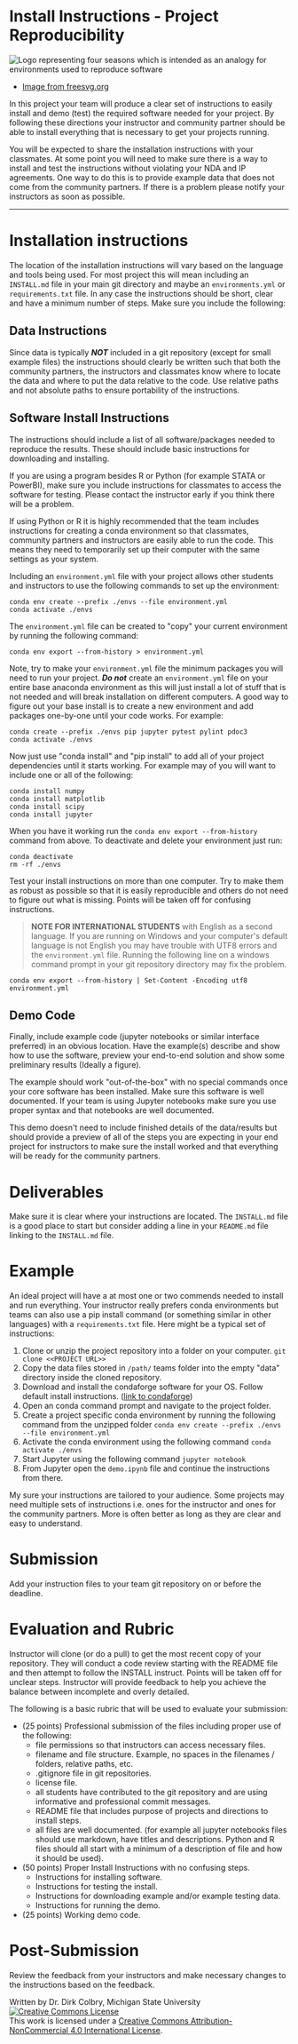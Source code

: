 # Install Instructions - Project Reproducibility

![Logo representing four seasons which is intended as an analogy for environments used to reproduce software](https://freesvg.org/img/Four-season-symbols.png)

- [Image from freesvg.org](https://freesvg.org)

In this project your team will produce a clear set of instructions to easily install and demo (test) the required software needed for your project. By following these directions your instructor and community partner should be able to install everything that is necessary to get your projects running.  

You will be expected to share the installation instructions with your classmates. At some point you will need to make sure there is a way to install and test the instructions without violating your NDA and IP agreements. One way to do this is to provide example data that does not come from the community partners.  If there is a problem please notify your instructors as soon as possible.


---

# Installation instructions

The location of the installation instructions will vary based on the language and tools being used. For most project this will mean including an ```INSTALL.md``` file in your main git directory and maybe an ```environments.yml``` or ```requirements.txt``` file.  In any case the instructions should be short, clear and have a minimum number of steps.  Make sure you include the following:

## Data Instructions
Since data is typically ***NOT*** included in a git repository (except for small example files) the instructions should clearly be written such that both the community partners, the instructors and classmates know where to locate the data and where to put the data relative to the code.  Use relative paths and not absolute paths to ensure portability of the instructions.

## Software Install Instructions
The instructions should include a list of all software/packages needed to reproduce the results.  These should include basic instructions for downloading and installing. 

If you are using a program besides R or Python (for example STATA or PowerBI), make sure you include instructions for classmates to access the software for testing.  Please contact the instructor early if you think there will be a problem.  

If using Python or R it is highly recommended that the team includes instructions for creating a conda environment so that classmates, community partners and instructors are easily able to run the code. This means they need to temporarily set up their computer with the same settings as your system.  

Including an ```environment.yml``` file with your project allows other students and instructors to use the following commands to set up the environment:

    conda env create --prefix ./envs --file environment.yml
    conda activate ./envs
    
The ```environment.yml``` file can be created to "copy" your current environment by running the following command:

    conda env export --from-history > environment.yml

Note, try to make your ```environment.yml``` file the minimum packages you will need to run your project.  **_Do not_** create an ```environment.yml``` file on your entire base anaconda environment as this will just install a lot of stuff that is not needed and will break installation on different computers. A good way to figure out your base install is to create a new environment and add packages one-by-one until your code works. For example:

    conda create --prefix ./envs pip jupyter pytest pylint pdoc3
    conda activate ./envs

Now just use "conda install" and "pip install" to add all of your project dependencies until it starts working. For example may of you will want to include one or all of the following:

    conda install numpy
    conda install matplotlib
    conda install scipy
    conda install jupyter

When you have it working run the ```conda env export --from-history``` command from above. To deactivate and delete your environment just run:

    conda deactivate
    rm -rf ./envs
    
Test your install instructions on more than one computer.  Try to make them as robust as possible so that it is easily reproducible and others do not need to figure out what is missing.  Points will be taken off for confusing instructions. 

> **NOTE FOR INTERNATIONAL STUDENTS** with English as a second language.  If you are running on Windows and your computer's default language is not English you may have trouble with UTF8 errors and the ```environment.yml``` file.  Running the following line on a windows command prompt in your git repository directory may fix the problem.

    conda env export --from-history | Set-Content -Encoding utf8 environment.yml

## Demo Code

Finally, include example code (jupyter notebooks or similar interface preferred) in an obvious location. Have the example(s) describe and show how to use the software, preview your end-to-end solution and show some preliminary results (Ideally a figure). 

The example should work "out-of-the-box" with no special commands once your core software has been installed. Make sure this software is well documented. If your team is using Jupyter notebooks make sure you use proper syntax and that notebooks are well documented.  

This demo doesn't need to include finished details of the data/results but should provide a preview of all of the steps you are expecting in your end project for instructors to make sure the install worked and that everything will be ready for the community partners. 

# Deliverables 
Make sure it is clear where your instructions are located.  The ```INSTALL.md``` file is a good place to start but consider adding a line in your ```README.md``` file linking to the ```INSTALL.md``` file.

# Example

An ideal project will have a at most one or two commends needed to install and run everything.  Your instructor really prefers conda environments but teams can also use a pip install command (or something similar in other languages) with a ```requirements.txt``` file.  Here might be a typical set of instructions:

1. Clone or unzip the project repository into a folder on your computer.
    ```git clone <<PROJECT URL>>```
2. Copy the data files stored in ```/path/``` teams folder into the empty "data" directory inside the cloned repository.
3. Download and install the condaforge software for your OS. Follow default install instructions. ([link to condaforge](https://conda-forge.org/))
4. Open an conda command prompt and navigate to the project folder.  
5. Create a project specific conda environment by running the following command from the unzipped folder ```conda env create --prefix ./envs --file environment.yml```
6. Activate the conda environment using the following command ```conda activate ./envs```
7. Start Jupyter using the following command ```jupyter notebook```
7. From Jupyter open the ```demo.ipynb``` file and continue the instructions from there.

My sure your instructions are tailored to your audience.  Some projects may need multiple sets of instructions i.e. ones for the instructor and ones for the community partners.  More is often better as long as they are clear and easy to understand. 

# Submission

Add your instruction files to your team git repository on or before the deadline. 


# Evaluation and Rubric

Instructor will clone (or do a pull) to get the most recent copy of your repository.  They will conduct a code review starting with the README file and then attempt to follow the INSTALL instruct. Points will be taken off for unclear steps. Instructor will provide feedback to help you achieve the balance between incomplete and overly detailed. 

The following is a basic rubric that will be used to evaluate your submission:

* (25 points) Professional submission of the files including proper use of the following:
    - file permissions so that instructors can access necessary files. 
    - filename and file structure. Example, no spaces in the filenames / folders, relative paths, etc.
    - .gitignore file in git repositories.
    - license file.
    - all students have contributed to the git repository and are using informative and professional commit messages. 
    - README file that includes purpose of projects and directions to install steps.
    - all files are well documented. (for example all jupyter notebooks files should use markdown, have titles and descriptions. Python and R files should all start with a minimum of a description of file and how it should be used). 
* (50 points) Proper Install Instructions with no confusing steps.
    - Instructions for installing software.
    - Instructions for testing the install.
    - Instructions for downloading example and/or example testing data.
    - Instructions for running the demo. 
* (25 points) Working demo code. 


# Post-Submission

Review the feedback from your instructors and make necessary changes to the instructions based on the feedback. 

Written by Dr. Dirk Colbry, Michigan State University
<a rel="license" href="http://creativecommons.org/licenses/by-nc/4.0/"><img alt="Creative Commons License" style="border-width:0" src="https://i.creativecommons.org/l/by-nc/4.0/88x31.png" /></a><br />This work is licensed under a <a rel="license" href="http://creativecommons.org/licenses/by-nc/4.0/">Creative Commons Attribution-NonCommercial 4.0 International License</a>.
